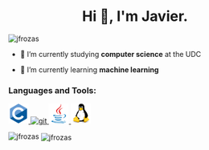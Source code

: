 <h1 align="center">Hi 👋, I'm Javier.</h1>

<p align="left"> <img src="https://komarev.com/ghpvc/?username=jfrozas&label=Profile%20views&color=0e75b6&style=flat" alt="jfrozas" /> </p>

- 🔭 I’m currently studying **computer science** at the UDC

- 🌱 I’m currently learning **machine learning**


<p align="left">
</p>

<h3 align="left">Languages and Tools:</h3>
<p align="left"> <a href="https://www.cprogramming.com/" target="_blank" rel="noreferrer"> <img src="https://raw.githubusercontent.com/devicons/devicon/master/icons/c/c-original.svg" alt="c" width="40" height="40"/> </a> <a href="https://git-scm.com/" target="_blank" rel="noreferrer"> <img src="https://www.vectorlogo.zone/logos/git-scm/git-scm-icon.svg" alt="git" width="40" height="40"/> </a> <a href="https://www.java.com" target="_blank" rel="noreferrer"> <img src="https://raw.githubusercontent.com/devicons/devicon/master/icons/java/java-original.svg" alt="java" width="40" height="40"/> </a> <a href="https://www.linux.org/" target="_blank" rel="noreferrer"> <img src="https://raw.githubusercontent.com/devicons/devicon/master/icons/linux/linux-original.svg" alt="linux" width="40" height="40"/> </a> </p>

<p><img align="left" src="https://github-readme-stats.vercel.app/api/top-langs?username=jfrozas&show_icons=true&locale=en&layout=compact" alt="jfrozas" /></p>

<p>&nbsp;<img align="center" src="https://github-readme-stats.vercel.app/api?username=jfrozas&show_icons=true&locale=en" alt="jfrozas" /></p>
